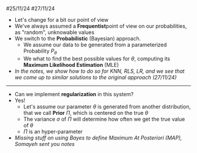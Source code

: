  #25/11/24 #27/11/24
 
+ Let's change for a bit our point of view
+ We've always assumed a **Frequentist**point of view on our probabilities, as "random", unknowable values
+ We switch to the **Probabilistic** (Bayesian) approach.
	+ We assume our data to be generated from a parameterized Probability $P_{\theta}$
	+ We what to find the best possible values for $\theta$, computing its **Maximum Likelihood Estimation** (MLE)
+ *In the notes, we show how to do so for KNN, RLS, LR, and we see that we come up to similar solutions to the original approach (27/11/24)*
---
+ Can we implement **regularization** in this system?
+ Yes!
	+ Let's assume our parameter $\theta$ is generated from another distribution, that we call **Prior** $\Pi$, which is centered on the true $\theta$
	+ The variance $\sigma$ of $\Pi$ will determine how often we get the true value of $\theta$
	+ $\Pi$ is an hyper-parameter
+ *Missing stuff on using Bayes to define Maximum At Posteriori (MAP), Somayeh sent you notes*